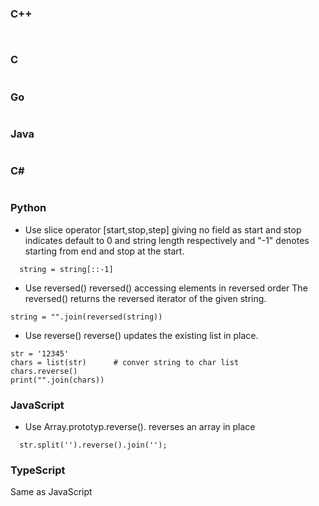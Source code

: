 ### C++
```


```
### C
```

```

### Go
```
```
### Java
```

```


### C#
```  

```
### Python
- Use slice operator [start,stop,step]
giving no field as start and stop indicates default to 0 and string length respectively and "-1" denotes starting from end and stop at the start.
```
  string = string[::-1]
```
- Use reversed()
reversed() accessing elements in reversed order
The reversed() returns the reversed iterator of the given string.
```
string = "".join(reversed(string)) 
```
- Use reverse()
reverse() updates the existing list in place.
```
str = '12345'
chars = list(str)      # conver string to char list
chars.reverse()
print("".join(chars))
```


### JavaScript
- Use Array.prototyp.reverse(). reverses an array in place
```
  str.split('').reverse().join('');
```
### TypeScript
Same as JavaScript

